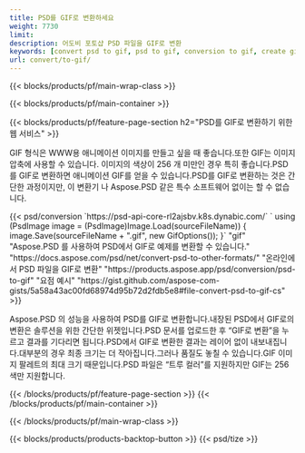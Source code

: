 ```yaml
---
title: PSD를 GIF로 변환하세요
weight: 7730
limit: 
description: 어도비 포토샵 PSD 파일을 GIF로 변환
keywords: [convert psd to gif, psd to gif, conversion to gif, create gif from psd, print psd as gif]
url: convert/to-gif/
---
```


{{< blocks/products/pf/main-wrap-class >}}

{{< blocks/products/pf/main-container >}}

{{< blocks/products/pf/feature-page-section h2="PSD를 GIF로 변환하기 위한 웹 서비스" >}}
<p>GIF 형식은 WWW용 애니메이션 이미지를 만들고 싶을 때 좋습니다.또한 GIF는 이미지 압축에 사용할 수 있습니다. 이미지의 색상이 256 개 미만인 경우 특히 좋습니다.PSD를 GIF로 변환하면 애니메이션 GIF를 얻을 수 있습니다.PSD를 GIF로 변환하는 것은 간단한 과정이지만, 이 변환기 나 Aspose.PSD 같은 특수 소프트웨어 없이는 할 수 없습니다.</p>
{{< psd/conversion `https://psd-api-core-rl2ajsbv.k8s.dynabic.com/` 
`    using (PsdImage image = (PsdImage)Image.Load(sourceFileName))
    {
        image.Save(sourceFileName + ".gif",  new GifOptions());
    }` 
"gif" 
"Aspose.PSD 를 사용하여 PSD에서 GIF로 예제를 변환할 수 있습니다."  "https://docs.aspose.com/psd/net/convert-psd-to-other-formats/" 
"온라인에서 PSD 파일을 GIF로 변환" "https://products.aspose.app/psd/conversion/psd-to-gif" 
"요점 예시" "https://gist.github.com/aspose-com-gists/5a58a43ac00fd68974d95b72d2fdb5e8#file-convert-psd-to-gif-cs" >}}
<p>Aspose.PSD 의 성능을 사용하여 PSD를 GIF로 변환합니다.내장된 PSD에서 GIF로의 변환은 솔루션을 위한 간단한 위젯입니다.PSD 문서를 업로드한 후 “GIF로 변환”을 누르고 결과를 기다리면 됩니다.PSD에서 GIF로 변환한 결과는 레이어 없이 내보내집니다.대부분의 경우 최종 크기는 더 작아집니다.그러나 품질도 놓칠 수 있습니다.GIF 이미지 팔레트의 최대 크기 때문입니다.PSD 파일은 “트루 컬러”를 지원하지만 GIF는 256색만 지원합니다. </p>
{{< /blocks/products/pf/feature-page-section >}}
{{< /blocks/products/pf/main-container >}}


{{< /blocks/products/pf/main-wrap-class >}}

{{< blocks/products/products-backtop-button >}}
{{< psd/tize >}}
